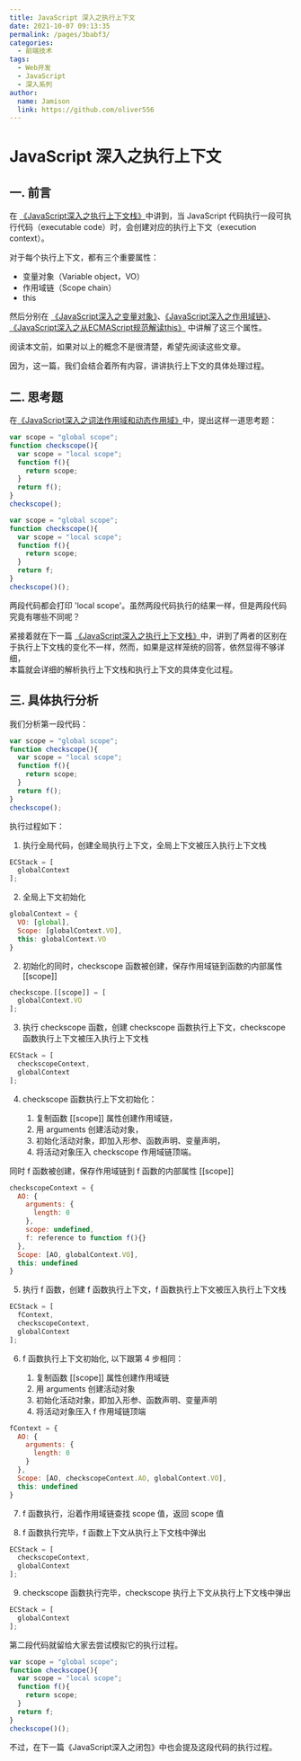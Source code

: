 ```yaml
---
title: JavaScript 深入之执行上下文
date: 2021-10-07 09:13:35
permalink: /pages/3babf3/
categories:
  - 前端技术
tags:
  - Web开发
  - JavaScript
  - 深入系列
author:
  name: Jamison
  link: https://github.com/oliver556
---
```


# JavaScript 深入之执行上下文

## 一. 前言

在 [《JavaScript深入之执行上下文栈》](03.JavaScript深入之执行上下文栈.md)中讲到，当 JavaScript 代码执行一段可执行代码（executable code）时，会创建对应的执行上下文（execution context）。

对于每个执行上下文，都有三个重要属性：

- 变量对象（Variable object，VO）
- 作用域链（Scope chain）
- this

然后分别在  [《JavaScript深入之变量对象》](04.JavaScript深入之变量对象.md)、[《JavaScript深入之作用域链》](05.JavaScript深入之作用域链.md)、
[《JavaScript深入之从ECMAScript规范解读this》](06.JavaScript深入之从ECMAScript规范解读this.md) 中讲解了这三个属性。

阅读本文前，如果对以上的概念不是很清楚，希望先阅读这些文章。

因为，这一篇，我们会结合着所有内容，讲讲执行上下文的具体处理过程。

## 二. 思考题

在[《JavaScript深入之词法作用域和动态作用域》](02.JavaScript深入之词法作用域和动态作用域.md)中，提出这样一道思考题：

```js
var scope = "global scope";
function checkscope(){
  var scope = "local scope";
  function f(){
    return scope;
  }
  return f();
}
checkscope();
```

```js
var scope = "global scope";
function checkscope(){
  var scope = "local scope";
  function f(){
    return scope;
  }
  return f;
}
checkscope()();
```

两段代码都会打印 'local scope'。虽然两段代码执行的结果一样，但是两段代码究竟有哪些不同呢？

紧接着就在下一篇 [《JavaScript深入之执行上下文栈》](03.JavaScript深入之执行上下文栈.md)中，讲到了两者的区别在于执行上下文栈的变化不一样，然而，如果是这样笼统的回答，依然显得不够详细，  
本篇就会详细的解析执行上下文栈和执行上下文的具体变化过程。

## 三. 具体执行分析

我们分析第一段代码：

```js
var scope = "global scope";
function checkscope(){
  var scope = "local scope";
  function f(){
    return scope;
  }
  return f();
}
checkscope();
```

执行过程如下：

1. 执行全局代码，创建全局执行上下文，全局上下文被压入执行上下文栈

```js
ECStack = [
  globalContext
];
```

2. 全局上下文初始化

```js
globalContext = {
  VO: [global],
  Scope: [globalContext.VO],
  this: globalContext.VO
}
```

2. 初始化的同时，checkscope 函数被创建，保存作用域链到函数的内部属性 [[scope]]

```js
checkscope.[[scope]] = [
  globalContext.VO
];
```

3. 执行 checkscope 函数，创建 checkscope 函数执行上下文，checkscope 函数执行上下文被压入执行上下文栈

```js
ECStack = [
  checkscopeContext,
  globalContext
];
```

4. checkscope 函数执行上下文初始化：

   1. 复制函数 [[scope]] 属性创建作用域链，
   2. 用 arguments 创建活动对象，
   3. 初始化活动对象，即加入形参、函数声明、变量声明，
   4. 将活动对象压入 checkscope 作用域链顶端。

同时 f 函数被创建，保存作用域链到 f 函数的内部属性 [[scope]]

```js
checkscopeContext = {
  AO: {
    arguments: {
      length: 0
    },
    scope: undefined,
    f: reference to function f(){}
  },
  Scope: [AO, globalContext.VO],
  this: undefined
}
```

5. 执行 f 函数，创建 f 函数执行上下文，f 函数执行上下文被压入执行上下文栈

```js
ECStack = [
  fContext,
  checkscopeContext,
  globalContext
];
```

6. f 函数执行上下文初始化, 以下跟第 4 步相同：

   1. 复制函数 [[scope]] 属性创建作用域链
   2. 用 arguments 创建活动对象
   3. 初始化活动对象，即加入形参、函数声明、变量声明
   4. 将活动对象压入 f 作用域链顶端

```js
fContext = {
  AO: {
    arguments: {
      length: 0
    }
  },
  Scope: [AO, checkscopeContext.AO, globalContext.VO],
  this: undefined
}
```

7. f 函数执行，沿着作用域链查找 scope 值，返回 scope 值

8. f 函数执行完毕，f 函数上下文从执行上下文栈中弹出

```js
ECStack = [
  checkscopeContext,
  globalContext
];
```

9. checkscope 函数执行完毕，checkscope 执行上下文从执行上下文栈中弹出

```js
ECStack = [
  globalContext
];
```

第二段代码就留给大家去尝试模拟它的执行过程。

```js
var scope = "global scope";
function checkscope(){
  var scope = "local scope";
  function f(){
    return scope;
  }
  return f;
}
checkscope()();
```

不过，在下一篇《JavaScript深入之闭包》中也会提及这段代码的执行过程。
